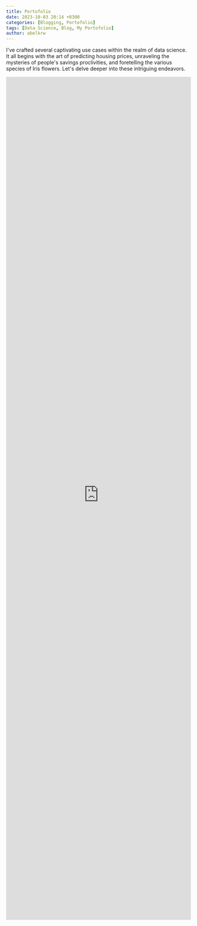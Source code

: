 ```yaml
---
title: Portofolio
date: 2023-10-03 20:14 +0300
categories: [Blogging, Portofolio]
tags: [Data Science, Blog, My Portofolio]
author: abelkrw
---
```


I've crafted several captivating use cases within the realm of data science. It all begins with the art of predicting housing prices, unraveling the mysteries of people's savings proclivities, and foretelling the various species of Iris flowers. Let's delve deeper into these intriguing endeavors.

<iframe src="https://abelkristanto-ml-update-app-5n7f9m.streamlit.app/?embed=true" height="2300" style="width:100%;border:none;"></iframe>
